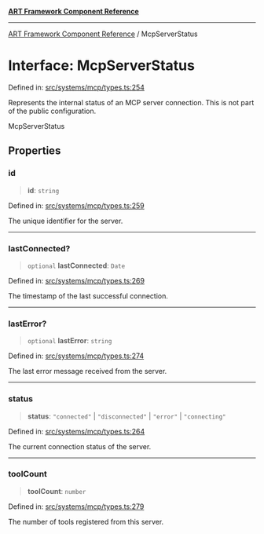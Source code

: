 [**ART Framework Component Reference**](../README.md)

***

[ART Framework Component Reference](../README.md) / McpServerStatus

# Interface: McpServerStatus

Defined in: [src/systems/mcp/types.ts:254](https://github.com/hashangit/ART/blob/389c66e54bc50d9dde33052d28a5a19571a13dbf/src/systems/mcp/types.ts#L254)

Represents the internal status of an MCP server connection.
This is not part of the public configuration.

 McpServerStatus

## Properties

### id

> **id**: `string`

Defined in: [src/systems/mcp/types.ts:259](https://github.com/hashangit/ART/blob/389c66e54bc50d9dde33052d28a5a19571a13dbf/src/systems/mcp/types.ts#L259)

The unique identifier for the server.

***

### lastConnected?

> `optional` **lastConnected**: `Date`

Defined in: [src/systems/mcp/types.ts:269](https://github.com/hashangit/ART/blob/389c66e54bc50d9dde33052d28a5a19571a13dbf/src/systems/mcp/types.ts#L269)

The timestamp of the last successful connection.

***

### lastError?

> `optional` **lastError**: `string`

Defined in: [src/systems/mcp/types.ts:274](https://github.com/hashangit/ART/blob/389c66e54bc50d9dde33052d28a5a19571a13dbf/src/systems/mcp/types.ts#L274)

The last error message received from the server.

***

### status

> **status**: `"connected"` \| `"disconnected"` \| `"error"` \| `"connecting"`

Defined in: [src/systems/mcp/types.ts:264](https://github.com/hashangit/ART/blob/389c66e54bc50d9dde33052d28a5a19571a13dbf/src/systems/mcp/types.ts#L264)

The current connection status of the server.

***

### toolCount

> **toolCount**: `number`

Defined in: [src/systems/mcp/types.ts:279](https://github.com/hashangit/ART/blob/389c66e54bc50d9dde33052d28a5a19571a13dbf/src/systems/mcp/types.ts#L279)

The number of tools registered from this server.
